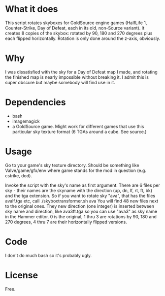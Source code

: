What it does
============

This script rotates skyboxes for GoldSource engine games (HalfLife 1, Counter-Strike, Day of Defeat, each in its old, non-Source variant). It creates 8 copies of the skybox: rotated by 90, 180 and 270 degrees plus each flipped horizontally.
Rotation is only done around the z-axis, obviously.


Why
===

I was dissatisfied with the sky for a Day of Defeat map I made, and rotating the finished map is nearly impossible without breaking it.
I admit this is super obscure but maybe somebody will find use in it.


Dependencies
============

*	bash
*	imagemagick
*	a GoldSource game. Might work for different games that use this particular sky texture format (6 TGAs around a cube. See source.)


Usage
=====

Go to your game's sky texture directory. Should be something like
    Valve/game/gfx/env
where game stands for the mod in question (e.g. cstrike, dod).

Invoke the script with the sky's name as first argument. There are 6 files per sky - their names are the skyname with the direction (up, dn, lf, rt, ft, bk) and the tga extension. So if you want to rotate sky "ava", that has the files avalf.tga etc, call
    ./skyboxtransformer.sh ava
You will find 48 new files next to the original ones. They new direction (one integer) is inserted between sky name and direction, like
    ava3ft.tga
so you can use "ava3" as sky name in the Hammer editor. 0 is the original, 1 thru 3 are rotations by 90, 180 and 270 degrees, 4 thru 7 are their horizontally flipped versions.


Code
====

I don't do much bash so it's probably ugly.


License
=======

Free.
